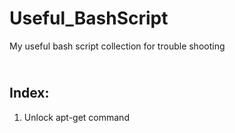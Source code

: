 # Useful_BashScript
My useful bash script collection for trouble shooting

## <Br>Index:
1. Unlock apt-get command